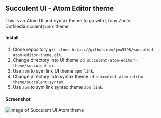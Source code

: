 ## Succulent UI - Atom Editor theme

This is an Atom UI and syntax theme to go with [Tony Zhu's DotfilesSucculent] unix theme.  


#### Install
1. Clone repository `git clone https://github.com/jmw5598/succulent-atom-editor-theme.git`.
2. Change directory into UI theme `cd succulent-atom-editor-theme/succulent-ui`.
3. Use `apm` to sym link UI theme `apm link`.
4. Change directory into syntax theme `cd succulent-atom-editor-theme/succulent-syntax`.
5. Use `apm` to sym link syntax theme `apm link`.

#### Screenshot

![Image of Succulent UI Atom theme](https://i.ibb.co/WWr8Sn6/succulent-atom-theme.png)


[1]: https://github.com/snickerton/DotfilesSucculent
[2]: https://github.com/snickerton
